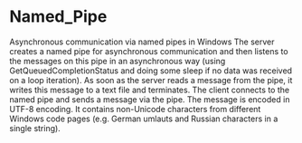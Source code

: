 # Named_Pipe
Asynchronous communication via named pipes in Windows
The server creates a named pipe for asynchronous communication and then listens to the messages on this pipe in an asynchronous way 
(using GetQueuedCompletionStatus and doing some sleep if no data was received on a loop iteration). As soon as the server reads 
a message from the pipe, it writes this message to a text file and terminates. The client connects to the named pipe and sends 
a message via the pipe. The message is encoded in UTF-8 encoding. It contains non-Unicode characters from different Windows code pages 
(e.g. German umlauts and Russian characters in a single string).
